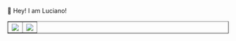 👋 Hey! I am Luciano!

<table BORDER=”0″>
  <tr valign="top">
    <th><img style="max-width: 100%;" src="https://github-readme-stats.vercel.app/api/top-langs/?username=lucarli&layout=compact" /></th>
    <th><img style="max-width: 100%;" src="https://github-readme-stats.vercel.app/api?username=lucarli&show_icons=true&include_all_commits=true&hide=prs,issues,contribs&count_private=true" /></th>
  </tr>
</table>

<!--
[![Anurag's GitHub stats](https://github-readme-stats.vercel.app/api/top-langs/?username=lucarli&layout=compact)](https://github.com/anuraghazra/github-readme-stats)

[![Top Langs](https://github-readme-stats.vercel.app/api?username=lucarli&show_icons=true&include_all_commits=true&hide=prs,issues,contribs&count_private=true)](https://github.com/anuraghazra/github-readme-stats)
-->

<!--:man_student: I’m currently working on my UBC data science capabilities certificate. 
-->
<!--
**lucarli/lucarli** is a ✨ _special_ ✨ repository because its `README.md` (this file) appears on your GitHub profile.

Here are some ideas to get you started:

- 🔭 I’m currently working on ...
- 🌱 I’m currently learning ...
- 👯 I’m looking to collaborate on ...
- 🤔 I’m looking for help with ...
- 💬 Ask me about ...
- 📫 How to reach me: ...
- 😄 Pronouns: ...
- ⚡ Fun fact: ...
-->
